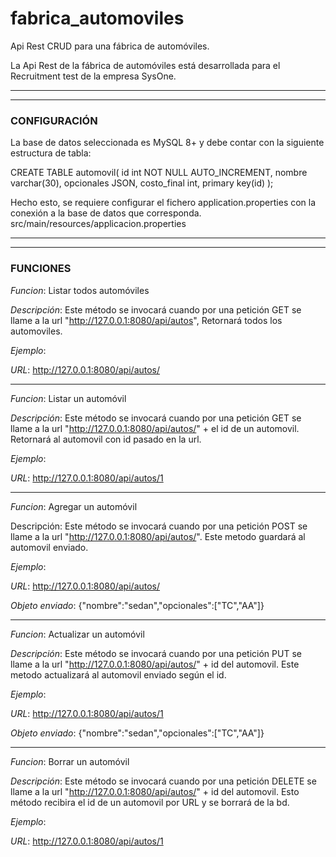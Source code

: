 # fabrica_automoviles
Api Rest CRUD para una fábrica de automóviles.

La Api Rest de la fábrica de automóviles está desarrollada para el Recruitment test de la empresa SysOne.

***
***

### CONFIGURACIÓN

La base de datos seleccionada es MySQL 8+ y debe contar con la siguiente estructura de tabla:

CREATE TABLE automovil(
id int NOT NULL AUTO_INCREMENT,
nombre varchar(30),
opcionales JSON,
costo_final int,
primary key(id)
);


Hecho esto, se requiere configurar el fichero application.properties con la conexión a la base de datos que corresponda.
src/main/resources/applicacion.properties

***
***

### FUNCIONES

_Funcion_: Listar todos automóviles

_Descripción_: Este método se invocará cuando por una petición GET se llame a la url "http://127.0.0.1:8080/api/autos", Retornará todos los automoviles.

_Ejemplo_:

_URL_: http://127.0.0.1:8080/api/autos/

***

_Funcion_: Listar un automóvil

_Descripción_: Este método se invocará cuando por una petición GET se llame a la url "http://127.0.0.1:8080/api/autos/" + el id de un automovil. Retornará al automovil con id pasado en la url.

_Ejemplo_:

_URL_: http://127.0.0.1:8080/api/autos/1

***

_Funcion_: Agregar un automóvil

Descripción: Este método se invocará cuando por una petición POST se llame a la url	"http://127.0.0.1:8080/api/autos/". Este metodo guardará al automovil enviado.

_Ejemplo_:

_URL_: http://127.0.0.1:8080/api/autos/

_Objeto enviado_: {"nombre":"sedan","opcionales":["TC","AA"]}

***

_Funcion_: Actualizar un automóvil

_Descripción_: Este método se invocará cuando por una petición PUT se llame a la url "http://127.0.0.1:8080/api/autos/" + id del automovil. Este metodo actualizará al automovil enviado según el id.

_Ejemplo_:

_URL_: http://127.0.0.1:8080/api/autos/1

_Objeto enviado_: {"nombre":"sedan","opcionales":["TC","AA"]}

***

_Funcion_: Borrar un automóvil

_Descripción_: Este método se invocará cuando por una petición DELETE se llame a la url "http://127.0.0.1:8080/api/autos/" + id del automovil. Esto método recibira el id de un automovil por URL y se borrará de la bd.

_Ejemplo_:

_URL_: http://127.0.0.1:8080/api/autos/1
